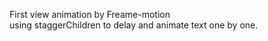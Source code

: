 First view animation by Freame-motion<br>
using staggerChildren to delay and animate text one by one.
